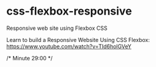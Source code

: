 # css-flexbox-responsive
Responsive web site using Flexbox CSS

Learn to build a Responsive Website Using CSS Flexbox:
https://www.youtube.com/watch?v=TId6holGVeY


/* Minute 29:00 */
